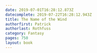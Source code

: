 ```yaml
---
date: 2019-07-01T16:28:12.873Z
datecomplete: 2019-07-22T16:28:12.943Z
title: The Name of the Wind
authorfirst: Patrick
authorlast: Rothfuss
category: Fantasy
pages: 750
layout: book
---
```


